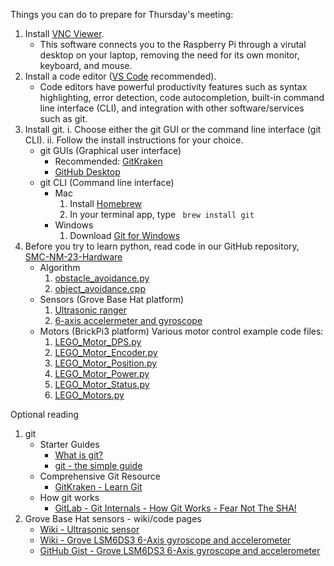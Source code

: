 Things you can do to prepare for Thursday's meeting:
1. Install [VNC Viewer](https://www.realvnc.com/en/connect/download/viewer/).
    - This software connects you to the Raspberry Pi through a virutal desktop on your laptop, removing the need for its own monitor, keyboard, and mouse.
2. Install a code editor ([VS Code](https://code.visualstudio.com/) recommended).
    - Code editors have powerful productivity features such as syntax highlighting, error detection, code autocompletion, built-in command line interface (CLI), and integration with other software/services such as git.
3. Install git.
i. Choose either the git GUI or the command line interface (git CLI).
ii. Follow the install instructions for your choice.
    - git GUIs (Graphical user interface)
        - Recommended: [GitKraken](https://www.gitkraken.com/) 
        - [GitHub Desktop](https://desktop.github.com/)
    - git CLI (Command line interface)
        - Mac
            1. Install [Homebrew](https://brew.sh/)
            2. In your terminal app, type ``` brew install git```
        - Windows
            1. Download [Git for Windows](https://gitforwindows.org/)
4. Before you try to learn python, read code in our GitHub repository, [SMC-NM-23-Hardware](https://github.com/SMC-NM-Hardware-Team/SMC-NM-23-Hardware)
    - Algorithm
        1. [obstacle_avoidance.py](https://github.com/SMC-NM-Hardware-Team/SMC-NM-23-Hardware/blob/main/1_obstacle_avoidance/obstacle_avoidance.py)
        2. [object_avoidance.cpp](https://github.com/SMC-NM-Hardware-Team/SMC-NM-23-Hardware/blob/main/1_obstacle_avoidance/design_notes/object_avoidance.cpp)
    - Sensors (Grove Base Hat platform)
        1. [Ultrasonic ranger](https://github.com/SMC-NM-Hardware-Team/SMC-NM-23-Hardware/blob/main/1_obstacle_avoidance/design_notes/object_avoidance.cpp)
        2. [6-axis accelermeter and gyroscope](https://github.com/SMC-NM-Hardware-Team/SMC-NM-23-Hardware/blob/main/1_obstacle_avoidance/drivers/grove.py/grove/grove_6_axis_accel_gyro_bmi088.py)
    - Motors (BrickPi3 platform)
        Various motor control example code files:
        1. [LEGO_Motor_DPS.py](https://github.com/SMC-NM-Hardware-Team/SMC-NM-23-Hardware/blob/main/1_obstacle_avoidance/drivers/BrickPi3/Software/Python/Examples/LEGO_Motor_DPS.py)
        2. [LEGO_Motor_Encoder.py](https://github.com/SMC-NM-Hardware-Team/SMC-NM-23-Hardware/blob/main/1_obstacle_avoidance/drivers/BrickPi3/Software/Python/Examples/LEGO_Motor_Encoder.py)
        3. [LEGO_Motor_Position.py](https://github.com/SMC-NM-Hardware-Team/SMC-NM-23-Hardware/blob/main/1_obstacle_avoidance/drivers/BrickPi3/Software/Python/Examples/LEGO_Motor_Position.py)
        4. [LEGO_Motor_Power.py](https://github.com/SMC-NM-Hardware-Team/SMC-NM-23-Hardware/blob/main/1_obstacle_avoidance/drivers/BrickPi3/Software/Python/Examples/LEGO_Motor_Power.py)
        5. [LEGO_Motor_Status.py](https://github.com/SMC-NM-Hardware-Team/SMC-NM-23-Hardware/blob/main/1_obstacle_avoidance/drivers/BrickPi3/Software/Python/Examples/LEGO_Motor_Status.py)
        6. [LEGO_Motors.py](https://github.com/SMC-NM-Hardware-Team/SMC-NM-23-Hardware/blob/main/1_obstacle_avoidance/drivers/BrickPi3/Software/Python/Examples/LEGO_Motors.py)



Optional reading
1. git
    - Starter Guides
        - [What is git?](https://www.nobledesktop.com/learn/git/what-is-git)
        - [git - the simple guide](https://rogerdudler.github.io/git-guide/)
    - Comprehensive Git Resource
        - [GitKraken - Learn Git](https://www.gitkraken.com/learn/git)
    - How git works
        - [GitLab - Git Internals - How Git Works - Fear Not The SHA!](https://www.youtube.com/watch?v=P6jD966jzlk)
2. Grove Base Hat sensors - wiki/code pages
    - [Wiki - Ultrasonic sensor](https://wiki.seeedstudio.com/Grove-Ultrasonic_Ranger/#play-with-raspberry-pi-with-grove-base-hat-for-raspberry-pi)
    - [Wiki - Grove LSM6DS3 6-Axis gyroscope and accelerometer](https://wiki.seeedstudio.com/Grove-6-Axis_AccelerometerAndGyroscope/)
    - [GitHub Gist - Grove LSM6DS3 6-Axis gyroscope and accelerometer](https://gist.github.com/omiq/2ecb56267a0bb68fbf5be5af53687d0e)

